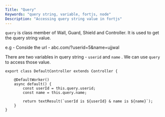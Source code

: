 ```yaml
---
Title: "Query"
Keywords: "query string, variable, fortjs, node"
Description: "Accessing query string value in fortjs"
---
```


`query` is class member of  Wall, Guard, Shield and Controller. It is used to get the query string value.

e.g - Conside the url - abc.com/?userid=5&name=ujjwal

There are two variables in query string - `userid` and `name` . We can use `query` to access those value.

```
export class DefaultController extends Controller {

    @DefaultWorker()
    async default() {
        const userId = this.query.userid;
        const name = this.query.name;

        return textResult(`userId is ${userId} & name is ${name}`);
    }
}
```